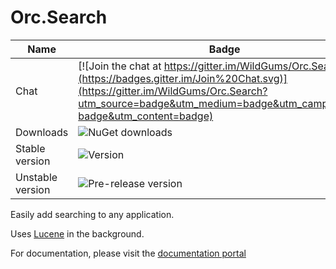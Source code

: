 Orc.Search
==========

Name|Badge
---|---
Chat|[![Join the chat at https://gitter.im/WildGums/Orc.Search](https://badges.gitter.im/Join%20Chat.svg)](https://gitter.im/WildGums/Orc.Search?utm_source=badge&utm_medium=badge&utm_campaign=pr-badge&utm_content=badge)
Downloads|![NuGet downloads](https://img.shields.io/nuget/dt/orc.search.svg)
Stable version|![Version](https://img.shields.io/nuget/v/orc.search.svg)
Unstable version|![Pre-release version](https://img.shields.io/nuget/vpre/orc.search.svg)

Easily add searching to any application.

Uses [Lucene](http://lucenenet.apache.org/) in the background.

For documentation, please visit the [documentation portal](http://opensource.wildgums.com)